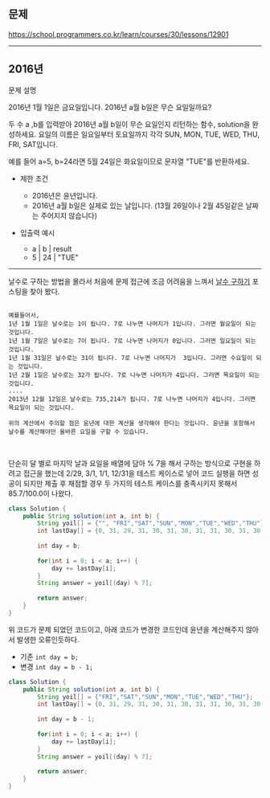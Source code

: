 
## 문제
https://school.programmers.co.kr/learn/courses/30/lessons/12901

---

## 2016년

문제 설명

2016년 1월 1일은 금요일입니다. 2016년 a월 b일은 무슨 요일일까요? 

두 수 a ,b를 입력받아 2016년 a월 b일이 무슨 요일인지 리턴하는 함수, solution을 완성하세요. 요일의 이름은 일요일부터 토요일까지 각각 SUN, MON, TUE, WED, THU, FRI, SAT입니다. 

예를 들어 a=5, b=24라면 5월 24일은 화요일이므로 문자열 "TUE"를 반환하세요.

- 제한 조건

    - 2016년은 윤년입니다.
    - 2016년 a월 b일은 실제로 있는 날입니다. (13월 26일이나 2월 45일같은 날짜는 주어지지 않습니다)


- 입출력 예시
    - a | b  | result
    - 5	| 24 | "TUE"

---

날수로 구하는 방법을 몰라서 처음에 문제 접근에 조금 어려움을 느껴서 [날수 구하기](https://m.blog.naver.com/PostView.naver?isHttpsRedirect=true&blogId=itinstructor&logNo=100201553237) 포스팅을 찾아 봤다.

```

예를들어서, 
1년 1월 1일은 날수로는 1이 됩니다. 7로 나누면 나머지가 1입니다. 그러면 월요일이 되는 것입니다.
1년 1월 7일은 날수로는 7이 됩니다. 7로 나누면 나머지가 0입니다. 그러면 일요일이 되는 것입니다.
1년 1월 31일은 날수로는 31이 됩니다. 7로 나누면 나머지가  3입니다. 그러면 수요일이 되는 것입니다.
1년 2월 1일은 날수로는 32가 됩니다. 7로 나누면 나머지가 4입니다. 그러면 목요일이 되는 것입니다.
....
2013년 12월 12일은 날수로는 735,214가 됩니다. 7로 나누면 나머지가 4입니다. 그러면 목요일이 되는 것입니다.

위의 계산에서 주의할 점은 윤년에 대한 계산을 생각해야 한다는 것입니다. 윤년을 포함해서 날수를 계산해야만 올바른 요일을 구할 수 있습니다.
```

<br/>

단순히 달 별로 마지막 날과 요일을 배열에 담아 % 7을 해서 구하는 방식으로 구현을 하려고 접근을 했는데 2/29, 3/1, 1/1, 12/31을 테스트 케이스로 넣어 코드 실행을 하면 성공이 되지만 제출 후 채점할 경우 두 가지의 테스트 케이스를 충족시키지 못해서 85.7/100.0이 나왔다.

```java
class Solution {
    public String solution(int a, int b) {
        String yoil[] = {"", "FRI","SAT","SUN","MON","TUE","WED","THU"};
        int lastDay[] = {0, 31, 29, 31, 30, 31, 30, 31, 31, 30, 31, 30, 31};
        
        int day = b;
        
        for(int i = 0; i < a; i++) {
            day += lastDay[i];            
        }
        String answer = yoil[(day) % 7];
        
        return answer;
    }
}
```

위 코드가 문제 되었던 코드이고, 아래 코드가 변경한 코드인데 윤년을 계산해주지 않아서 발생한 오류인듯하다.

- 기존
`int day = b;`
- 변경
`int day = b - 1;`

```java
class Solution {
    public String solution(int a, int b) {
        String yoil[] = {"FRI","SAT","SUN","MON","TUE","WED","THU"};
        int lastDay[] = {0, 31, 29, 31, 30, 31, 30, 31, 31, 30, 31, 30, 31};
        
        int day = b - 1;
        
        for(int i = 0; i < a; i++) {
            day += lastDay[i];            
        }
        String answer = yoil[(day) % 7];
        
        return answer;
    }
}
```
